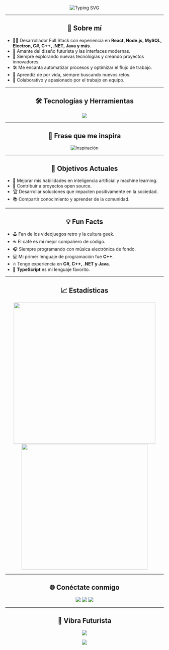 <!-- ¡Bienvenido a mi perfil de GitHub! -->

<p align="center">
  <img src="https://readme-typing-svg.demolab.com?font=Fira+Code&size=28&pause=1000&color=36D1C4&center=true&vCenter=true&width=700&lines=%C2%A1Hola%2C+soy+Robin!;Desarrollador+Full+Stack;Apasionado+por+la+tecnolog%C3%ADa+y+la+innovaci%C3%B3n;Bienvenido+a+mi+universo+de+c%C3%B3digo" alt="Typing SVG"/>
</p>

---

<h2 align="center">🚀 Sobre mí</h2>

- 👨‍💻 Desarrollador Full Stack con experiencia en **React, Node.js, MySQL, Electron, C#, C++, .NET, Java y más**.
- 🎨 Amante del diseño futurista y las interfaces modernas.
- 🌌 Siempre explorando nuevas tecnologías y creando proyectos innovadores.
- 🛠️ Me encanta automatizar procesos y optimizar el flujo de trabajo.
- 🧠 Aprendiz de por vida, siempre buscando nuevos retos.
- 🤝 Colaborativo y apasionado por el trabajo en equipo.

---

<h2 align="center">🛠️ Tecnologías y Herramientas</h2>
<p align="center">
  <img src="https://skillicons.dev/icons?i=react,nodejs,mysql,js,ts,html,css,git,electron,figma,vscode,cpp,cs,dotnet,java" />
</p>

---

<h2 align="center">🌟 Frase que me inspira</h2>
<p align="center">
  <img src="https://readme-typing-svg.demolab.com?font=Fira+Code&size=22&pause=2000&color=36D1C4&center=true&vCenter=true&width=600&lines=La+tecnolog%C3%ADa+es+el+arte+de+crear+futuros." alt="Inspiración"/>
</p>

---

<h2 align="center">🎯 Objetivos Actuales</h2>

- 🚀 Mejorar mis habilidades en inteligencia artificial y machine learning.
- 🌱 Contribuir a proyectos open source.
- 🏆 Desarrollar soluciones que impacten positivamente en la sociedad.
- 📚 Compartir conocimiento y aprender de la comunidad.

---

<h2 align="center">💡 Fun Facts</h2>

- 🕹️ Fan de los videojuegos retro y la cultura geek.
- ☕ El café es mi mejor compañero de código.
- 🎧 Siempre programando con música electrónica de fondo.
- 💻 Mi primer lenguaje de programación fue **C++**.
- 🔥 Tengo experiencia en **C#, C++, .NET y Java**.
- 🏅 **TypeScript** es mi lenguaje favorito.

---

<h2 align="center">📈 Estadísticas</h2>
<p align="center">
  <img src="https://github-readme-stats.vercel.app/api?username=robin&show_icons=true&theme=radical" width="450"/>
  <img src="https://github-readme-streak-stats.herokuapp.com/?user=robin&theme=radical" width="400"/>
</p>

---

<h2 align="center">🌐 Conéctate conmigo</h2>
<p align="center">
  <a href="https://www.linkedin.com/in/tu-linkedin" target="_blank"><img src="https://img.shields.io/badge/LinkedIn-36D1C4?style=for-the-badge&logo=linkedin&logoColor=white"/></a>
  <a href="mailto:tuemail@dominio.com"><img src="https://img.shields.io/badge/Email-36D1C4?style=for-the-badge&logo=gmail&logoColor=white"/></a>
  <a href="https://twitter.com/tuusuario" target="_blank"><img src="https://img.shields.io/badge/Twitter-36D1C4?style=for-the-badge&logo=twitter&logoColor=white"/></a>
</p>

---

<h2 align="center">🌊 Vibra Futurista</h2>
<p align="center">
  <img src="https://capsule-render.vercel.app/api?type=wave&color=36D1C4&height=200&section=header&text=Futuro%20en%20Movimiento&fontSize=40&fontAlignY=40"/>
</p>

<p align="center">
  <img src="https://capsule-render.vercel.app/api?type=waving&color=36D1C4&height=120&section=footer"/>
</p>

<!-- Personaliza los enlaces y nombres de usuario según tu información real --> 
